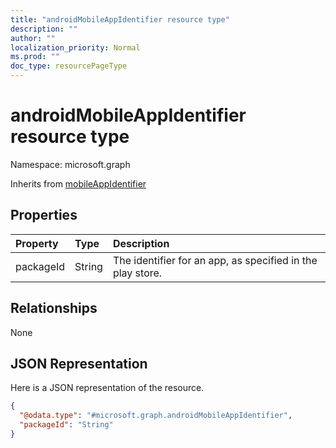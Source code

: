 ```yaml
---
title: "androidMobileAppIdentifier resource type"
description: ""
author: ""
localization_priority: Normal
ms.prod: ""
doc_type: resourcePageType
---
```


# androidMobileAppIdentifier resource type


Namespace: microsoft.graph




Inherits from [mobileAppIdentifier](../resources/mobileappidentifier.md)

## Properties
|Property|Type|Description|
|:---|:---|:---|
|packageId|String|The identifier for an app, as specified in the play store.|

## Relationships
None

## JSON Representation
Here is a JSON representation of the resource.
<!-- {
  "blockType": "resource",
  "@odata.type": "microsoft.graph.androidMobileAppIdentifier"
}
-->
``` json
{
  "@odata.type": "#microsoft.graph.androidMobileAppIdentifier",
  "packageId": "String"
}
```

